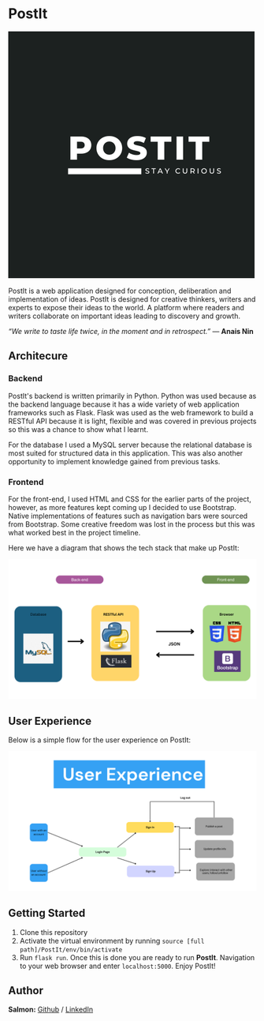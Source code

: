 # PostIt

![PostIt logo](/POSTIT.png)

PostIt is a web application designed for conception, deliberation and implementation of ideas. PostIt is designed for creative thinkers, writers and experts to expose their ideas to the world. A platform where readers and writers collaborate on important ideas leading to discovery and growth.

*“We write to taste life twice, in the moment and in retrospect.”*
― **Anais Nin**

## Architecure

### Backend

PostIt's backend is written primarily in Python. Python was used because as the backend language because it has a wide variety of web application frameworks such as Flask. Flask was used as the web framework to build a RESTful API because it is light, flexible and was covered in previous projects so this was a chance to show what I learnt. 

For the database I used a MySQL server because the relational database is most suited for structured data in this application. This was also another opportunity to implement knowledge gained from previous tasks.

### Frontend

For the front-end, I used HTML and CSS for the earlier parts of the project, however, as more features kept coming up I decided to use Bootstrap. Native implementations of features such as navigation bars were sourced from Bootstrap. Some creative freedom was lost in the process but this was what worked best in the project timeline.

Here we have a diagram that shows the tech stack that make up PostIt:

![Tech stack](/PostIt_tech_stack.png)

## User Experience

Below is a simple flow for the user experience on PostIt:

![User experience](/PostIt%20user%20xp.png)

## Getting Started

1. Clone this repository
2. Activate the virtual environment by running `source [full path]/PostIt/env/bin/activate`
3. Run `flask run`. Once this is done you are ready to run **PostIt**. Navigation to your web browser and enter `localhost:5000`. Enjoy PostIt!

## Author

**Salmon:** [Github](https://github.com/SalmonMbuchi) / [LinkedIn](https://www.linkedin.com/in/salmon-mbuchi/)

